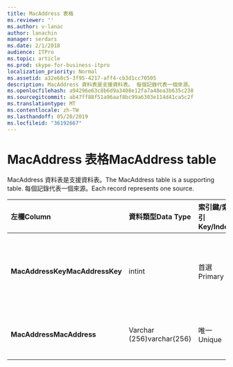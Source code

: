 ```yaml
---
title: MacAddress 表格
ms.reviewer: ''
ms.author: v-lanac
author: lanachin
manager: serdars
ms.date: 2/1/2018
audience: ITPro
ms.topic: article
ms.prod: skype-for-business-itpro
localization_priority: Normal
ms.assetid: a32e68c5-3f95-4217-aff4-cb3d1cc70505
description: MacAddress 資料表是支援資料表。 每個記錄代表一個來源。
ms.openlocfilehash: a94296e63c8b6d9a3408e12fa7a48ea3b635c238
ms.sourcegitcommit: ab47ff88f51a96aaf8bc99a6303e114d41ca5c2f
ms.translationtype: MT
ms.contentlocale: zh-TW
ms.lasthandoff: 05/20/2019
ms.locfileid: "36192667"
---
```

# <a name="macaddress-table"></a><span data-ttu-id="db754-104">MacAddress 表格</span><span class="sxs-lookup"><span data-stu-id="db754-104">MacAddress table</span></span>
 
<span data-ttu-id="db754-105">MacAddress 資料表是支援資料表。</span><span class="sxs-lookup"><span data-stu-id="db754-105">The MacAddress table is a supporting table.</span></span> <span data-ttu-id="db754-106">每個記錄代表一個來源。</span><span class="sxs-lookup"><span data-stu-id="db754-106">Each record represents one source.</span></span>
  
|<span data-ttu-id="db754-107">**左欄**</span><span class="sxs-lookup"><span data-stu-id="db754-107">**Column**</span></span>|<span data-ttu-id="db754-108">**資料類型**</span><span class="sxs-lookup"><span data-stu-id="db754-108">**Data Type**</span></span>|<span data-ttu-id="db754-109">**索引鍵/索引**</span><span class="sxs-lookup"><span data-stu-id="db754-109">**Key/Index**</span></span>|<span data-ttu-id="db754-110">**詳細資料**</span><span class="sxs-lookup"><span data-stu-id="db754-110">**Details**</span></span>|
|:-----|:-----|:-----|:-----|
|<span data-ttu-id="db754-111">**MacAddressKey**</span><span class="sxs-lookup"><span data-stu-id="db754-111">**MacAddressKey**</span></span> <br/> |<span data-ttu-id="db754-112">int</span><span class="sxs-lookup"><span data-stu-id="db754-112">int</span></span>  <br/> |<span data-ttu-id="db754-113">首選</span><span class="sxs-lookup"><span data-stu-id="db754-113">Primary</span></span>  <br/> |<span data-ttu-id="db754-114">識別 Mac 位址的唯一號碼。</span><span class="sxs-lookup"><span data-stu-id="db754-114">Unique number identifying the Mac address.</span></span>  <br/> |
|<span data-ttu-id="db754-115">**MacAddress**</span><span class="sxs-lookup"><span data-stu-id="db754-115">**MacAddress**</span></span> <br/> |<span data-ttu-id="db754-116">Varchar (256)</span><span class="sxs-lookup"><span data-stu-id="db754-116">varchar(256)</span></span>  <br/> |<span data-ttu-id="db754-117">唯一</span><span class="sxs-lookup"><span data-stu-id="db754-117">Unique</span></span>  <br/> |<span data-ttu-id="db754-118">Mac 位址字串。</span><span class="sxs-lookup"><span data-stu-id="db754-118">Mac address string.</span></span>  <br/> |
   

